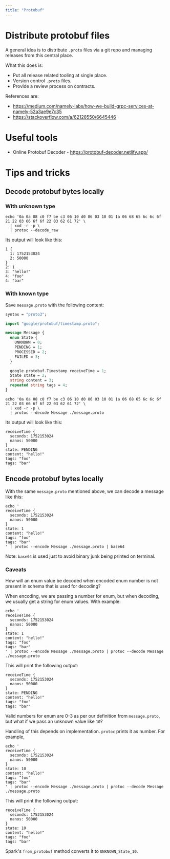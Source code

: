 ```yaml
---
title: "Protobuf"
---
```


# Distribute protobuf files

A general idea is to distribute `.proto` files via a git repo and managing
releases from this central place.

What this does is:

- Put all release related tooling at single place.
- Version control `.proto` files.
- Provide a review process on contracts.

References are:

- <https://medium.com/namely-labs/how-we-build-grpc-services-at-namely-52a3ae9e7c35>
- <https://stackoverflow.com/a/62128550/6645446>

# Useful tools

- Online Protobuf Decoder - <https://protobuf-decoder.netlify.app/>

# Tips and tricks

## Decode protobuf bytes locally

### With unknown type

```shell
echo '0a 0a 08 c0 f7 be c3 06 10 d0 86 03 10 01 1a 06 68 65 6c 6c 6f 21 22 03 66 6f 6f 22 03 62 61 72' \
  | xxd -r -p \
  | protoc --decode_raw
```

Its output will look like this:

```text
1 {
  1: 1752153024
  2: 50000
}
2: 1
3: "hello!"
4: "foo"
4: "bar"
```

### With known type

Save `message.proto` with the following content:

```protobuf
syntax = "proto3";

import "google/protobuf/timestamp.proto";

message Message {
  enum State {
    UNKNOWN = 0;
    PENDING = 1;
    PROCESSED = 2;
    FAILED = 3;
  }

  google.protobuf.Timestamp receiveTime = 1;
  State state = 2;
  string content = 3;
  repeated string tags = 4;
}
```

```shell
echo '0a 0a 08 c0 f7 be c3 06 10 d0 86 03 10 01 1a 06 68 65 6c 6c 6f 21 22 03 66 6f 6f 22 03 62 61 72' \
  | xxd -r -p \
  | protoc --decode Message ./message.proto
```

Its output will look like this:

```text
receiveTime {
  seconds: 1752153024
  nanos: 50000
}
state: PENDING
content: "hello!"
tags: "foo"
tags: "bar"
```

## Encode protobuf bytes locally

With the same `message.proto` mentioned above, we can decode a message like
this:

```shell
echo '
receiveTime {
  seconds: 1752153024
  nanos: 50000
}
state: 1
content: "hello!"
tags: "foo"
tags: "bar"
' | protoc --encode Message ./message.proto | base64
```

Note: `base64` is used just to avoid binary junk being printed on terminal.

### Caveats

How will an enum value be decoded when encoded enum number is not present in
schema that is used for decoding?

When encoding, we are passing a number for enum, but when decoding, we usually
get a string for enum values. With example:

```shell
echo '
receiveTime {
  seconds: 1752153024
  nanos: 50000
}
state: 1
content: "hello!"
tags: "foo"
tags: "bar"
' | protoc --encode Message ./message.proto | protoc --decode Message ./message.proto
```

This will print the following output:

```text
receiveTime {
  seconds: 1752153024
  nanos: 50000
}
state: PENDING
content: "hello!"
tags: "foo"
tags: "bar"
```

Valid numbers for enum are 0-3 as per our definition from `message.proto`, but
what if we pass an unknown value like `10`?

Handling of this depends on implementation. `protoc` prints it as number. For
example,

```shell
echo '
receiveTime {
  seconds: 1752153024
  nanos: 50000
}
state: 10
content: "hello!"
tags: "foo"
tags: "bar"
' | protoc --encode Message ./message.proto | protoc --decode Message ./message.proto
```

This will print the following output:

```text
receiveTime {
  seconds: 1752153024
  nanos: 50000
}
state: 10
content: "hello!"
tags: "foo"
tags: "bar"
```

Spark's `from_protobuf` method converts it to `UNKNOWN_State_10`.
